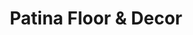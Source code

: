 ---
title: "Patina Floor & Decor"
url: /warman/patina-floor-and-decor/
shop: interior decoration
---